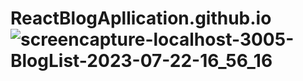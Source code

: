 # ReactBlogApllication.github.io![screencapture-localhost-3005-BlogList-2023-07-22-16_56_16](https://github.com/Aniketdawane/ReactBlogApllication.github.io/assets/104992828/fc7dd612-4780-4fa6-b73f-e2bc984f7653)
